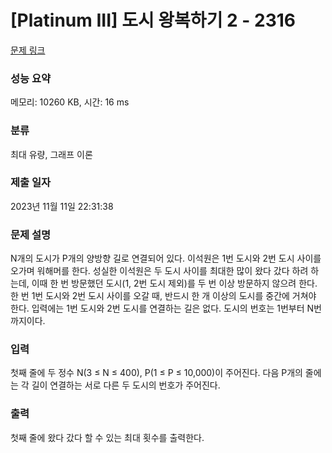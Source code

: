 # [Platinum III] 도시 왕복하기 2 - 2316 

[문제 링크](https://www.acmicpc.net/problem/2316) 

### 성능 요약

메모리: 10260 KB, 시간: 16 ms

### 분류

최대 유량, 그래프 이론

### 제출 일자

2023년 11월 11일 22:31:38

### 문제 설명

<p>N개의 도시가 P개의 양방향 길로 연결되어 있다. 이석원은 1번 도시와 2번 도시 사이를 오가며 워해머를 한다. 성실한 이석원은 두 도시 사이를 최대한 많이 왔다 갔다 하려 하는데, 이때 한 번 방문했던 도시(1, 2번 도시 제외)를 두 번 이상 방문하지 않으려 한다. 한 번 1번 도시와 2번 도시 사이를 오갈 때, 반드시 한 개 이상의 도시를 중간에 거쳐야 한다. 입력에는 1번 도시와 2번 도시를 연결하는 길은 없다. 도시의 번호는 1번부터 N번까지이다.</p>

### 입력 

 <p>첫째 줄에 두 정수 N(3 ≤ N ≤ 400), P(1 ≤ P ≤ 10,000)이 주어진다. 다음 P개의 줄에는 각 길이 연결하는 서로 다른 두 도시의 번호가 주어진다.</p>

### 출력 

 <p>첫째 줄에 왔다 갔다 할 수 있는 최대 횟수를 출력한다.</p>

